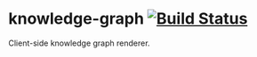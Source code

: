 # knowledge-graph [![Build Status](https://travis-ci.org/knowledge-graph/knowledge-graph.svg?branch=master)](https://travis-ci.org/knowledge-graph/knowledge-graph)

Client-side knowledge graph renderer.
